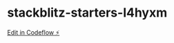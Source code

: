 # stackblitz-starters-l4hyxm

[Edit in Codeflow ⚡️](https://stackblitz.com/~/github.com/lukasvaz/stackblitz-starters-l4hyxm)